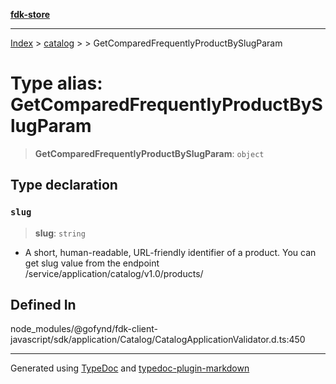 [**fdk-store**](../../../README.md)
***

[Index](../../../API.md) > [catalog](../../README.md) > [<internal>](../README.md) > GetComparedFrequentlyProductBySlugParam

# Type alias: GetComparedFrequentlyProductBySlugParam

> **GetComparedFrequentlyProductBySlugParam**: `object`

## Type declaration

### `slug`

> **slug**: `string`

- A short, human-readable, URL-friendly identifier of
a product. You can get slug value from the endpoint
/service/application/catalog/v1.0/products/

## Defined In

node\_modules/@gofynd/fdk-client-javascript/sdk/application/Catalog/CatalogApplicationValidator.d.ts:450

***
Generated using [TypeDoc](https://typedoc.org/) and [typedoc-plugin-markdown](https://www.npmjs.com/package/typedoc-plugin-markdown)
